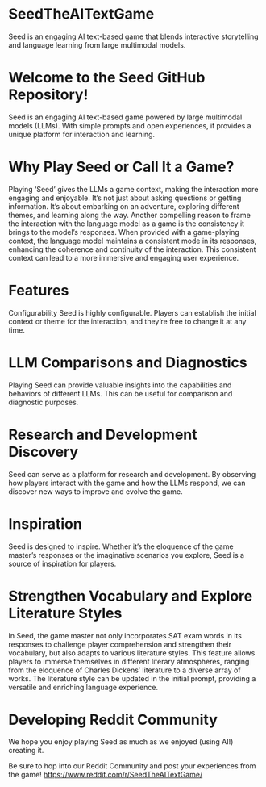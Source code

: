 # SeedTheAITextGame
Seed is an engaging AI text-based game that blends interactive storytelling and language learning from large multimodal models.

# Welcome to the Seed GitHub Repository!
Seed is an engaging AI text-based game powered by large multimodal models (LLMs). With simple prompts and open experiences, it provides a unique platform for interaction and learning.

# Why Play Seed or Call It a Game?
Playing ‘Seed’ gives the LLMs a game context, making the interaction more engaging and enjoyable. It’s not just about asking questions or getting information. It’s about embarking on an adventure, exploring different themes, and learning along the way. Another compelling reason to frame the interaction with the language model as a game is the consistency it brings to the model’s responses. When provided with a game-playing context, the language model maintains a consistent mode in its responses, enhancing the coherence and continuity of the interaction. This consistent context can lead to a more immersive and engaging user experience.

# Features
Configurability
Seed is highly configurable. Players can establish the initial context or theme for the interaction, and they’re free to change it at any time.

# LLM Comparisons and Diagnostics
Playing Seed can provide valuable insights into the capabilities and behaviors of different LLMs. This can be useful for comparison and diagnostic purposes.

# Research and Development Discovery
Seed can serve as a platform for research and development. By observing how players interact with the game and how the LLMs respond, we can discover new ways to improve and evolve the game.

# Inspiration
Seed is designed to inspire. Whether it’s the eloquence of the game master’s responses or the imaginative scenarios you explore, Seed is a source of inspiration for players.

# Strengthen Vocabulary and Explore Literature Styles
In Seed, the game master not only incorporates SAT exam words in its responses to challenge player comprehension and strengthen their vocabulary, but also adapts to various literature styles. This feature allows players to immerse themselves in different literary atmospheres, ranging from the eloquence of Charles Dickens’ literature to a diverse array of works. The literature style can be updated in the initial prompt, providing a versatile and enriching language experience.

# Developing Reddit Community
We hope you enjoy playing Seed as much as we enjoyed (using AI!) creating it. 

Be sure to hop into our Reddit Community and post your experiences from the game!
https://www.reddit.com/r/SeedTheAITextGame/
